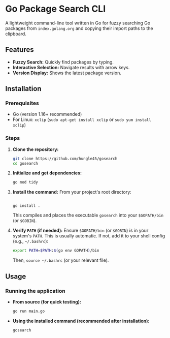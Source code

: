 # Go Package Search CLI

A lightweight command-line tool written in Go for fuzzy searching Go packages from `index.golang.org` and copying their import paths to the clipboard.

## Features

* **Fuzzy Search:** Quickly find packages by typing.
* **Interactive Selection:** Navigate results with arrow keys.
* **Version Display:** Shows the latest package version.

## Installation

### Prerequisites

* Go (version 1.16+ recommended)
* For Linux: `xclip` (`sudo apt-get install xclip` or `sudo yum install xclip`)

### Steps

1.  **Clone the repository:**
    ```bash
    git clone https://github.com/hungle45/gosearch
    cd gosearch
    ```

2.  **Initialize and get dependencies:**
    ```bash
    go mod tidy
    ```

3.  **Install the command:**
    From your project's root directory:
    ```bashCaught panic:

    go install .
    ```
    This compiles and places the executable `gosearch` into your `$GOPATH/bin` (or `$GOBIN`).

4.  **Verify `PATH` (if needed):**
    Ensure `$GOPATH/bin` (or `$GOBIN`) is in your system's `PATH`. This is usually automatic. If not, add it to your shell config (e.g., `~/.bashrc`):
    ```bash
    export PATH=$PATH:$(go env GOPATH)/bin
    ```
    Then, `source ~/.bashrc` (or your relevant file).

## Usage

### Running the application

* **From source (for quick testing):**
    ```bash
    go run main.go
    ```
* **Using the installed command (recommended after installation):**
    ```bash
    gosearch
